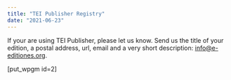 ```yaml
---
title: "TEI Publisher Registry"
date: "2021-06-23"
---
```


If your are using TEI Publisher, please let us know. Send us the title of your edition, a postal address, url, email and a very short description: [info@e-editiones.org](mailto:info@e-editiones.org).

\[put\_wpgm id=2\]
